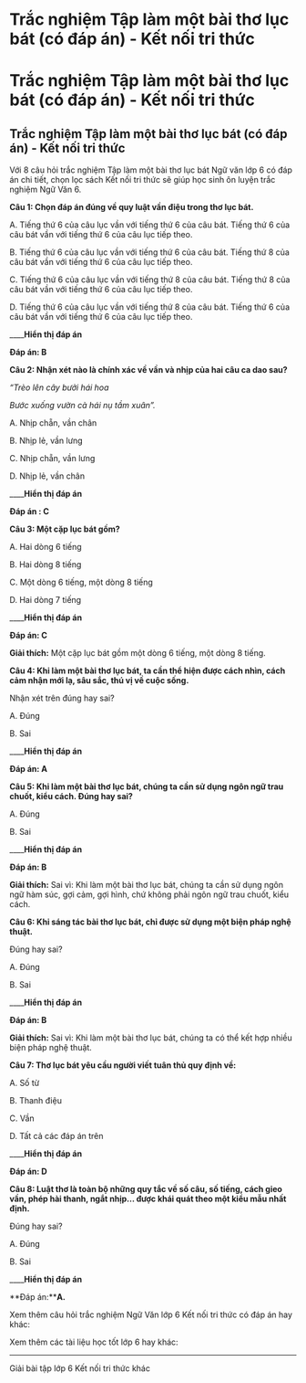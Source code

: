 # Trắc nghiệm Tập làm một bài thơ lục bát (có đáp án) - Kết nối tri thức

# Trắc nghiệm Tập làm một bài thơ lục bát (có đáp án) - Kết nối tri thức

## Trắc nghiệm Tập làm một bài thơ lục bát (có đáp án) - Kết nối tri thức

Với 8 câu hỏi trắc nghiệm Tập làm một bài thơ lục bát Ngữ văn lớp 6 có đáp án chi tiết, chọn lọc sách Kết nối tri thức sẽ giúp học sinh ôn luyện trắc nghiệm Ngữ Văn 6.

**Câu 1: Chọn đáp án đúng về quy luật vần điệu trong thơ lục bát.**

A. Tiếng thứ 6 của câu lục vần với tiếng thứ 6 của câu bát. Tiếng thứ 6 của câu bát vần với tiếng thứ 6 của câu lục tiếp theo.

B. Tiếng thứ 6 của câu lục vần với tiếng thứ 6 của câu bát. Tiếng thứ 8 của câu bát vần với tiếng thứ 6 của câu lục tiếp theo.

C. Tiếng thứ 6 của câu lục vần với tiếng thứ 8 của câu bát. Tiếng thứ 8 của câu bát vần với tiếng thứ 6 của câu lục tiếp theo.

D. Tiếng thứ 6 của câu lục vần với tiếng thứ 8 của câu bát. Tiếng thứ 6 của câu bát vần với tiếng thứ 6 của câu lục tiếp theo.

____**Hiển thị đáp án**

**Đáp án: B**

**Câu 2: Nhận xét nào là chính xác về vần và nhịp của hai câu ca dao sau?**

_“Trèo lên cây bưởi hái hoa_

_Bước xuống vườn cà hái nụ tầm xuân”._

A. Nhịp chẵn, vần chân

B. Nhịp lẻ, vần lưng

C. Nhịp chẵn, vần lưng

D. Nhịp lẻ, vần chân

____**Hiển thị đáp án**

**Đáp án : C**

**Câu 3: Một cặp lục bát gồm?**

A. Hai dòng 6 tiếng

B. Hai dòng 8 tiếng

C. Một dòng 6 tiếng, một dòng 8 tiếng

D. Hai dòng 7 tiếng

____**Hiển thị đáp án**

**Đáp án: C**

**Giải thích:** Một cặp lục bát gồm một dòng 6 tiếng, một dòng 8 tiếng.

**Câu 4: Khi làm một bài thơ lục bát, ta cần thể hiện được cách nhìn, cách cảm nhận mới lạ, sâu sắc, thú vị về cuộc sống.**

Nhận xét trên đúng hay sai?

A. Đúng

B. Sai

____**Hiển thị đáp án**

**Đáp án: A**

**Câu 5: Khi làm một bài thơ lục bát, chúng ta cần sử dụng ngôn ngữ trau chuốt, kiểu cách. Đúng hay sai?**

A. Đúng

B. Sai

____**Hiển thị đáp án**

**Đáp án: B**

**Giải thích:** Sai vì: Khi làm một bài thơ lục bát, chúng ta cần sử dụng ngôn ngữ hàm súc, gợi cảm, gợi hình, chứ không phải ngôn ngữ trau chuốt, kiểu cách.

**Câu 6: Khi sáng tác bài thơ lục bát, chỉ được sử dụng một biện pháp nghệ thuật.**

Đúng hay sai?

A. Đúng

B. Sai

____**Hiển thị đáp án**

**Đáp án: B**

**Giải thích:** Sai vì: Khi làm một bài thơ lục bát, chúng ta có thể kết hợp nhiều biện pháp nghệ thuật.

**Câu 7: Thơ lục bát yêu cầu người viết tuân thủ quy định về:**

A. Số từ

B. Thanh điệu

C. Vần

D. Tất cả các đáp án trên

____**Hiển thị đáp án**

**Đáp án: D**

**Câu 8: Luật thơ là toàn bộ những quy tắc về số câu, số tiếng, cách gieo vần, phép hài thanh, ngắt nhịp… được khái quát theo một kiểu mẫu nhất định.**

Đúng hay sai?

A. Đúng

B. Sai 

____**Hiển thị đáp án**

**Đáp án:****A.**

Xem thêm câu hỏi trắc nghiệm Ngữ Văn lớp 6 Kết nối tri thức có đáp án hay khác:

Xem thêm các tài liệu học tốt lớp 6 hay khác:

* * *

Giải bài tập lớp 6 Kết nối tri thức khác
